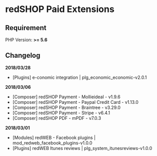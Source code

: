 redSHOP Paid Extensions
==========

## Requirement
PHP Version: **>= 5.6**

## Changelog

**2018/03/28**

- [Plugins] e-conomic integration | plg_economic_economic-v2.0.1

**2018/03/06**

- [Composer] redSHOP Payment - Mollieideal - v1.9.6
- [Composer] redSHOP Payment - Paypal Credit Card - v1.13.0
- [Composer] redSHOP Payment - Braintree - v3.29.0
- [Composer] redSHOP Payment - Stripe - v6.4.1
- [Composer] redSHOP PDF - mPDF - v7.0.3

**2018/03/01**

- [Modules] redWEB - Facebook plugins | mod_redweb_facebook_plugins-v1.0.0
- [Plugins] redWEB Itunes reviews | plg_system_itunesreviews-v1.0.0
